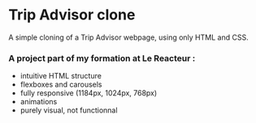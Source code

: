 # Trip Advisor clone

A simple cloning of a Trip Advisor webpage, using only HTML and CSS.

### A project part of my formation at Le Reacteur :

- intuitive HTML structure
- flexboxes and carousels
- fully responsive (1184px, 1024px, 768px)
- animations
- purely visual, not functionnal
